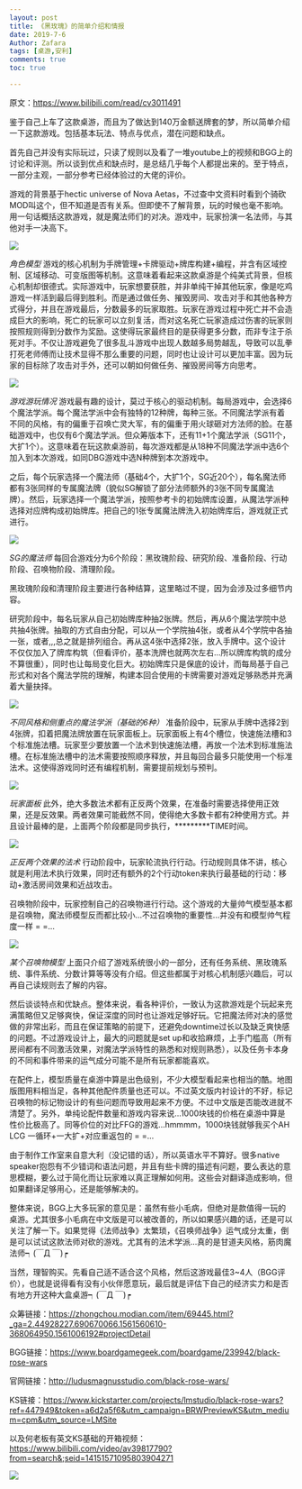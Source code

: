```yaml
---
layout: post
title: 《黑玫瑰》的简单介绍和情报
date: 2019-7-6
Author: Zafara
tags: [桌游,安利]
comments: true
toc: true

---
```


原文：https://www.bilibili.com/read/cv3011491

  鉴于自己上车了这款桌游，而且为了做达到140万金额送牌套的梦，所以简单介绍一下这款游戏。包括基本玩法、特点与优点，潜在问题和缺点。

  首先自己并没有实际玩过，只读了规则以及看了一堆youtube上的视频和BGG上的讨论和评测。所以谈到优点和缺点时，是总结几乎每个人都提出来的。至于特点，一部分主观，一部分参考已经体验过的大佬的评价。

  游戏的背景基于hectic universe of Nova Aetas，不过查中文资料时看到个骑砍MOD叫这个，但不知道是否有关系。但即使不了解背景，玩的时候也毫不影响。用一句话概括这款游戏，就是魔法师们的对决。游戏中，玩家扮演一名法师，与其他对手一决高下。

![](https://pic.downk.cc/item/5feef9753ffa7d37b3d1d203.jpg)

*角色模型*
  游戏的核心机制为手牌管理+卡牌驱动+牌库构建+编程，并含有区域控制、区域移动、可变版图等机制。这意味着看起来这款桌游是个纯美式背景，但核心机制却很德式。实际游戏中，玩家想要获胜，并非单纯干掉其他玩家，像是吃鸡游戏一样活到最后得到胜利。而是通过做任务、摧毁房间、攻击对手和其他各种方式得分，并且在游戏最后，分数最多的玩家取胜。玩家在游戏过程中死亡并不会造成巨大的影响，死亡的玩家可以立刻复活，而对这名死亡玩家造成过伤害的玩家则按照规则得到分数作为奖励。这使得玩家最终目的是获得更多分数，而非专注于杀死对手。不仅让游戏避免了很多乱斗游戏中出现人数越多局势越乱，导致可以乱拳打死老师傅而让技术显得不那么重要的问题，同时也让设计可以更加丰富。因为玩家的目标除了攻击对手外，还可以朝如何做任务、摧毁房间等方向思考。

![](https://pic.downk.cc/item/5feef9753ffa7d37b3d1d1e3.jpg)

*游戏游玩情况*
  游戏最有趣的设计，莫过于核心的驱动机制。每局游戏中，会选择6个魔法学派。每个魔法学派中会有独特的12种牌，每种三张。不同魔法学派有着不同的风格，有的偏重于召唤亡灵大军，有的偏重于用火球砸对方法师的脸。在基础游戏中，也仅有6个魔法学派。但众筹版本下，还有11+1个魔法学派（SG11个，大扩1个）。这意味着在玩这款桌游前，每次游戏都是从18种不同魔法学派中选6个加入到本次游戏，如同DBG游戏中选N种牌到本次游戏中。

  之后，每个玩家选择一个魔法师（基础4个，大扩1个，SG近20个），每名魔法师都有3张同样的专属魔法牌（貌似SG解锁了部分法师额外的3张不同专属魔法牌）。然后，玩家选择一个魔法学派，按照参考卡的初始牌库设置，从魔法学派种选择对应牌构成初始牌库。把自己的1张专属魔法牌洗入初始牌库后，游戏就正式进行。

![](https://pic.downk.cc/item/5feef9753ffa7d37b3d1d1ea.jpg)

*SG的魔法师*
  每回合游戏分为6个阶段：黑玫瑰阶段、研究阶段、准备阶段、行动阶段、召唤物阶段、清理阶段。

  黑玫瑰阶段和清理阶段主要进行各种结算，这里略过不提，因为会涉及过多细节内容。

  研究阶段中，每名玩家从自己初始牌库种抽2张牌。然后，再从6个魔法学院中总共抽4张牌。抽取的方式自由分配，可以从一个学院抽4张，或者从4个学院中各抽一张，或者,,,总之就是排列组合。再从这4张中选择2张，放入手牌中。这个设计不仅仅加入了牌库构筑（但看评价，基本洗牌也就两次左右...所以牌库构筑的成分不算很重），同时也让每局变化巨大。初始牌库只是保底的设计，而每局基于自己形式和对各个魔法学院的理解，构建本回合使用的卡牌需要对游戏足够熟悉并充满着大量抉择。

![](https://pic.downk.cc/item/5feef9753ffa7d37b3d1d1f3.jpg)

*不同风格和侧重点的魔法学派（基础的6种）*
  准备阶段中，玩家从手牌中选择2到4张牌，扣着把魔法牌放置在玩家面板上。玩家面板上有4个槽位，快速施法槽和3个标准施法槽。玩家至少要放置一个法术到快速施法槽，再放一个法术到标准施法槽。在标准施法槽中的法术需要按照顺序释放，并且每回合最多只能使用一个标准法术。这使得游戏同时还有编程机制，需要提前规划与预判。

![](https://pic.downk.cc/item/5feef9753ffa7d37b3d1d1fb.jpg)

*玩家面板*
  此外，绝大多数法术都有正反两个效果，在准备时需要选择使用正效果，还是反效果。两者效果可能截然不同，使得绝大多数卡都有2种使用方式。并且设计最棒的是，上面两个阶段都是同步执行，*********TIME时间。

![](https://pic.downk.cc/item/5feefa173ffa7d37b3d21789.jpg)

*正反两个效果的法术*
  行动阶段中，玩家轮流执行行动。行动规则具体不讲，核心就是利用法术执行效果，同时还有额外的2个行动token来执行最基础的行动：移动+激活房间效果和近战攻击。

  召唤物阶段中，玩家控制自己的召唤物进行行动。这个游戏的大量帅气模型基本都是召唤物，魔法师模型反而都比较小...不过召唤物的重要性...并没有和模型帅气程度一样 = =...

![](https://pic.downk.cc/item/5feefa173ffa7d37b3d21796.jpg)

*某个召唤物模型*
上面只介绍了游戏系统很小的一部分，还有任务系统、黑玫瑰系统、事件系统、分数计算等等没有介绍。但这些都属于对核心机制感兴趣后，可以再自己读规则去了解的内容。

  然后谈谈特点和优缺点。整体来说，看各种评价，一致认为这款游戏是个玩起来充满策略但又足够爽快，保证深度的同时也让游戏足够好玩。它把魔法师对决的感觉做的非常出彩，而且在保证策略的前提下，还避免downtime过长以及缺乏爽快感的问题。不过游戏设计上，最大的问题就是set up和收拾麻烦，上手门槛高（所有房间都有不同激活效果，对魔法学派特性的熟悉和对规则熟悉），以及任务卡本身的不同和事件带来的运气成分可能不是所有玩家都能喜欢。

  在配件上，模型质量在桌游中算是出色级别，不少大模型看起来也相当的酷。地图版图用料相当足，各种其他配件质量也还可以。不过英文版内衬设计的不好，标记召唤物的标记物设计的有些问题而导致用起来不方便。不过中文版是否能改进就不清楚了。另外，单纯论配件数量和游戏内容来说...1000块钱的价格在桌游中算是性价比极高了。同等价位的对比FFG的游戏...hmmmm，1000块钱就够我买个AH LCG 一循环+一大扩+对应重返包的 = =...

  由于制作工作室来自意大利（没记错的话），所以英语水平不算好。很多native speaker抱怨有不少错词和语法问题，并且有些卡牌的描述有问题，要么表达的意思模糊，要么过于简化而让玩家难以真正理解如何用。这些会对翻译造成影响，但如果翻译足够用心，还是能够解决的。

  整体来说，BGG上大多玩家的意见是：虽然有些小毛病，但绝对是款值得一玩的桌游。尤其很多小毛病在中文版是可以被改善的，所以如果感兴趣的话，还是可以关注了解一下。如果觉得《法师战争》太繁琐，《召唤师战争》运气成分太重，倒是可以试试这款法师对砍的游戏。尤其有的法术学派...真的是甘道夫风格，筋肉魔法师┑(￣Д ￣)┍

  当然，理智购买。先看自己适不适合这个风格，然后这游戏最佳3~4人（BGG评价），也就是说得看有没有小伙伴愿意玩，最后就是评估下自己的经济实力和是否有地方开这种大盒桌游┑(￣Д ￣)┍


众筹链接：https://zhongchou.modian.com/item/69445.html?_ga=2.44928227.690670066.1561560610-368064950.1561006192#projectDetail

BGG链接：https://www.boardgamegeek.com/boardgame/239942/black-rose-wars

官网链接：http://ludusmagnusstudio.com/black-rose-wars/

KS链接：https://www.kickstarter.com/projects/lmstudio/black-rose-wars?ref=447949&token=a6d2a5f6&utm_campaign=BRWPreviewKS&utm_medium=cpm&utm_source=LMSite



以及何老板有英文KS基础的开箱视频：https://www.bilibili.com/video/av39817790?from=search&;seid=14151571095803904271

![](https://pic.downk.cc/item/5feefa173ffa7d37b3d217bf.jpg)
